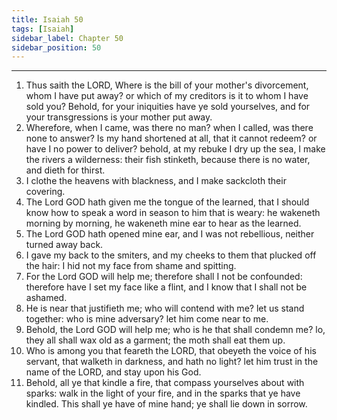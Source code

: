 ```yaml
---
title: Isaiah 50
tags: [Isaiah]
sidebar_label: Chapter 50
sidebar_position: 50
---
```


---
1. Thus saith the LORD, Where is the bill of your mother's divorcement, whom I have put away? or which of my creditors is it to whom I have sold you? Behold, for your iniquities have ye sold yourselves, and for your transgressions is your mother put away.
2. Wherefore, when I came, was there no man? when I called, was there none to answer? Is my hand shortened at all, that it cannot redeem? or have I no power to deliver? behold, at my rebuke I dry up the sea, I make the rivers a wilderness: their fish stinketh, because there is no water, and dieth for thirst.
3. I clothe the heavens with blackness, and I make sackcloth their covering.
4. The Lord GOD hath given me the tongue of the learned, that I should know how to speak a word in season to him that is weary: he wakeneth morning by morning, he wakeneth mine ear to hear as the learned.
5. The Lord GOD hath opened mine ear, and I was not rebellious, neither turned away back.
6. I gave my back to the smiters, and my cheeks to them that plucked off the hair: I hid not my face from shame and spitting.
7. For the Lord GOD will help me; therefore shall I not be confounded: therefore have I set my face like a flint, and I know that I shall not be ashamed.
8. He is near that justifieth me; who will contend with me? let us stand together: who is mine adversary? let him come near to me.
9. Behold, the Lord GOD will help me; who is he that shall condemn me? lo, they all shall wax old as a garment; the moth shall eat them up.
10. Who is among you that feareth the LORD, that obeyeth the voice of his servant, that walketh in darkness, and hath no light? let him trust in the name of the LORD, and stay upon his God.
11. Behold, all ye that kindle a fire, that compass yourselves about with sparks: walk in the light of your fire, and in the sparks that ye have kindled. This shall ye have of mine hand; ye shall lie down in sorrow.